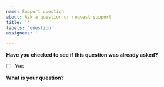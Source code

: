 ```yaml
---
name: Support question
about: Ask a question or request support
title: ''
labels: 'question'
assignees: ''

---
```


**Have you checked to see if this question was already asked?**
- [ ] Yes

**What is your question?**
